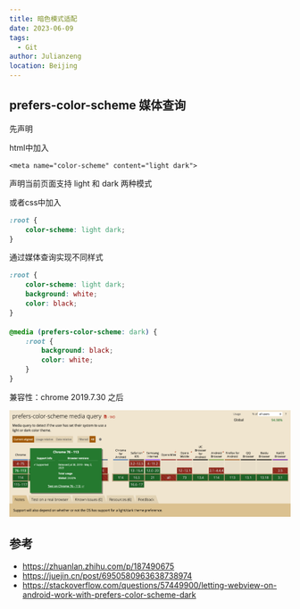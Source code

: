 ```yaml
---
title: 暗色模式适配
date: 2023-06-09
tags: 
  - Git
author: Julianzeng
location: Beijing  
---
```


## prefers-color-scheme 媒体查询

先声明

html中加入

```
<meta name="color-scheme" content="light dark">
```
声明当前页面支持 light 和 dark 两种模式

或者css中加入
```css
:root {
    color-scheme: light dark;
}
```

通过媒体查询实现不同样式

```css
:root {
    color-scheme: light dark;
    background: white;
    color: black;
}

@media (prefers-color-scheme: dark) {
    :root {
        background: black;
        color: white;
    }
}

```

兼容性：chrome 2019.7.30 之后


![prefers-color-scheme-caniuse](../images/prefers-color-scheme-caniuse.png)



## 参考

* https://zhuanlan.zhihu.com/p/187490675
* https://juejin.cn/post/6950580963638738974
* https://stackoverflow.com/questions/57449900/letting-webview-on-android-work-with-prefers-color-scheme-dark